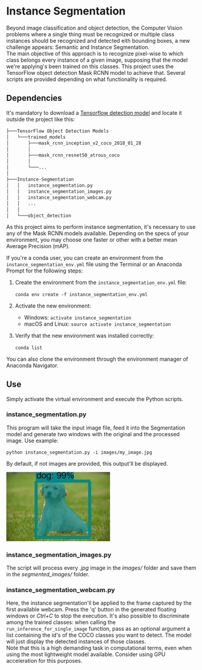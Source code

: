 # Instance Segmentation

Beyond image classification and object detection, the Computer Vision problems where a single thing must be recognized or multiple class instances should be recognized and detected eith bounding boxes, a new challenge appears: Semantic and Instance Segmentation.  
The main objective of this approach is to recognize pixel-wise to which class belongs every instance of a given image, supposing that the model we're applying's been trained on this classes. This project uses the TensorFlow object detection Mask RCNN model to achieve that. Several scripts are provided depending on what functionality is required.

## Dependencies

It's mandatory to download a [Tensorflow detection model](https://github.com/tensorflow/models/blob/master/research/object_detection/g3doc/detection_model_zoo.md) and locate it outside the project like this:
```
├───TensorFlow Object Detection Models
│   └───trained_models
│       ├───mask_rcnn_inception_v2_coco_2018_01_28
│       │
│       ├───mask_rcnn_resnet50_atrous_coco
│       │
│       └───...
│
├───Instance-Segmentation
│   │   instance_segmentation.py
│   │   instance_segmentation_images.py
│   │   instance_segmentation_webcam.py
│   │   ...
│   │
│   └───object_detection
```

As this project aims to perform instance segmentation, it's necessary to use any of the Mask RCNN models available. Depending on the specs of your environment, you may choose one faster or other with a better mean Average Precision (mAP).

If you're a conda user, you can create an environment from the ```instance_segmentation_env.yml``` file using the Terminal or an Anaconda Prompt for the following steps:

1. Create the environment from the ```instance_segmentation_env.yml``` file:

    ```conda env create -f instance_segmentation_env.yml```
2. Activate the new environment:
    * Windows: ```activate instance_segmentation```
    * macOS and Linux: ```source activate instance_segmentation``` 

3. Verify that the new environment was installed correctly:

    ```conda list```
    
You can also clone the environment through the environment manager of Anaconda Navigator.

## Use

Simply activate the virtual environment and execute the Python scripts.

### instance_segmentation.py

This program will take the input image file, feed it into the Segmentation model and generate two windows with the original and the processed image. Use example:

```
python instance_segmentation.py -i images/my_image.jpg
```

By default, if not images are provided, this output'll be displayed.

![instance_segmented_image](segmented_images/scotty.jpg "instance_segmented_image")

### instance_segmentation_images.py

The script will process every *.jpg* image in the *images/* folder and save them in the *segmented_images/* folder.

### instance_segmentation_webcam.py

Here, the instance segmentation'll be applied to the frame captured by the first available webcam. Press the 'q' button in the generated floating windows or *Ctrl+C* to stop the execution. It's also possible to discriminate among the trained classes: when calling the ```run_inference_for_single_image``` function, pass as an optional argument a list containing the id's of the COCO classes you want to detect. The model will just display the detected instances of those classes.  
Note that this is a high demanding task in computational terms, even when using the most lightweight model available. Consider using GPU acceleration for this purposes.
